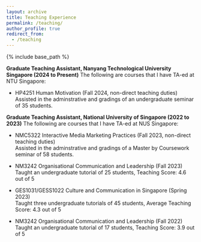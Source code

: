 ```yaml
---
layout: archive
title: Teaching Experience
permalink: /teaching/
author_profile: true
redirect_from:
  - /teaching
---
```


{% include base_path %}

**Graduate Teaching Assistant, Nanyang Technological University Singapore (2024 to Present)**
The following are courses that I have TA-ed at NTU Singapore:

* HP4251 Human Motivation (Fall 2024, non-direct teaching duties)  
  Assisted in the adminstrative and gradings of an undergraduate seminar of 35 students.

**Graduate Teaching Assistant, National University of Singapore (2022 to 2023)**
The following are courses that I have TA-ed at NUS Singapore:

* NMC5322 Interactive Media Marketing Practices (Fall 2023, non-direct teaching duties)  
  Assisted in the adminstrative and gradings of a Master by Coursework seminar of 58 students.

* NM3242 Organisational Communication and Leadership (Fall 2023)  
  Taught an undergraduate tutorial of 25 students, Teaching Score: 4.6 out of 5

* GES1031/GESS1022 Culture and Communication in Singapore (Spring 2023)  
  Taught three undergraduate tutorials of 45 students, Average Teaching Score: 4.3 out of 5

* NM3242 Organisational Communication and Leadership (Fall 2022)  
  Taught an undergraduate tutorial of 17 students, Teaching Score: 3.9 out of 5

